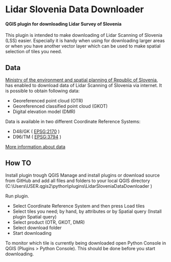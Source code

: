 # Lidar Slovenia Data Downloader
#### QGIS plugin for downloading Lidar Survey of Slovenia

This plugin is intended to make downloading of Lidar Scanning of Slovenia (LSS) easier. Especially it is handy when using for downloading larger areas or when you have another vector layer which can be used to make spatial selection of tiles you need.

## Data

[Ministry of the environment and spatial planning of Republic of Slovenia](http://evode.arso.gov.si/indexd022.html?q=node/12), has enabled to download data of Lidar Scanning of Slovenia via internet. It is possible to obtain following data:

- Georeferenced point cloud (OTR)
- Georeferenced classified point cloud (GKOT)
- Digital elevation model (DMR) 

Data is available in two different Coordinate Reference Systems:

- D48/GK ( [EPSG:2170](http://spatialreference.org/ref/epsg/2170/) )
- D96/TM ( [EPSG:3794](http://spatialreference.org/ref/epsg/3794/) )

[More information about data](http://evode.arso.gov.si/indexd697.html?q=node/32)

## How TO

Install plugin trough QGIS Manage and install plugins or download source from GitHub and add all files and folders to your local QGIS directory (C:\Users\USER\.qgis2\python\plugins\LidarSloveniaDataDownloader )

Run plugin.

- Select Coordinate Reference System and then press Load tiles
- Select tiles you need; by hand, by attributes or by Spatial query (Install plugin Spatial query)
- Select product (OTR, GKOT, DMR)
- Select download folder
- Start downloading

To monitor which tile is currently being downloaded open Python Console in QGIS (Plugins > Python Console). This should be done before you start downloading.
